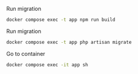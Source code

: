 Run migration
```bash
docker compose exec -t app npm run build
```

Run migration
```bash
docker compose exec -t app php artisan migrate
```

Go to container
```bash
docker compose exec -it app sh
```
